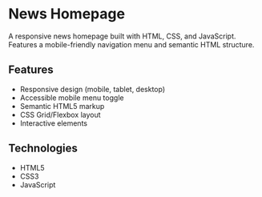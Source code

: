 # News Homepage

A responsive news homepage built with HTML, CSS, and JavaScript. Features a mobile-friendly navigation menu and semantic HTML structure.

## Features

- Responsive design (mobile, tablet, desktop)
- Accessible mobile menu toggle
- Semantic HTML5 markup
- CSS Grid/Flexbox layout
- Interactive elements

## Technologies

- HTML5
- CSS3
- JavaScript
